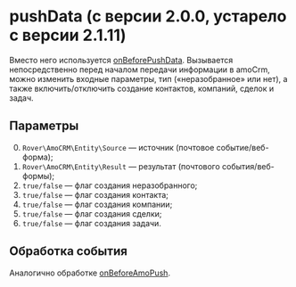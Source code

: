 # pushData (с версии 2.0.0, устарело с версии 2.1.11)
Вместо него используется [onBeforePushData](./onbeforepushdata.md).
Вызывается непосредственно перед началом передачи информации в amoCrm, можно изменить входные параметры, тип («неразобранное» или нет), а также включить/отключить создание контактов, компаний, сделок и задач.

## Параметры
0. `Rover\AmoCRM\Entity\Source` — источник (почтовое событие/веб-форма);
1. `Rover\AmoCRM\Entity\Result` — результат (почтового события/веб-формы);
2. `true/false` — флаг создания неразобранного;
3. `true/false` — флаг создания контакта;
4. `true/false` — флаг создания компании;
5. `true/false` — флаг создания сделки;
6. `true/false` — флаг создания задачи.

## Обработка события
Аналогично обработке [onBeforeAmoPush](./onbeforeamopush.md).